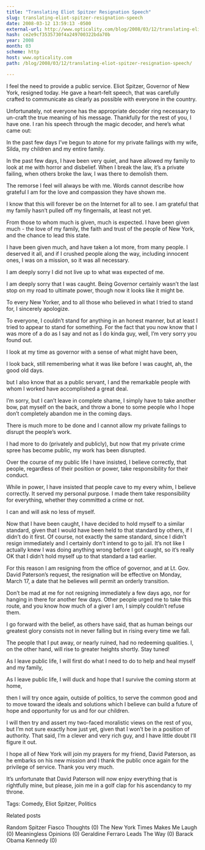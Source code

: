 ```yaml
---
title: "Translating Eliot Spitzer Resignation Speech"
slug: translating-eliot-spitzer-resignation-speech
date: 2008-03-12 13:59:13 -0500
external-url: http://www.opticality.com/blog/2008/03/12/translating-eliot-spitzer-resignation-speech/
hash: ce2e9cf3535730f4a249700322bda70b
year: 2008
month: 03
scheme: http
host: www.opticality.com
path: /blog/2008/03/12/translating-eliot-spitzer-resignation-speech/

---
```


I feel the need to provide a public service. Eliot Spitzer, Governor of New York, resigned today. He gave a heart-felt speech, that was carefully crafted to communicate as clearly as possible with everyone in the country.

Unfortunately, not everyone has the appropriate decoder ring necessary to un-craft the true meaning of his message. Thankfully for the rest of you, I have one. I ran his speech through the magic decoder, and here’s what came out:

In the past few days I’ve begun to atone for my private failings with my wife, Silda, my children and my entire family.

In the past few days, I have been very quiet, and have allowed my family to look at me with horror and disbelief. When I break the law, it’s a private failing, when others broke the law, I was there to demolish them.

The remorse I feel will always be with me. Words cannot describe how grateful I am for the love and compassion they have shown me.

I know that this will forever be on the Internet for all to see. I am grateful that my family hasn’t pulled off my fingernails, at least not yet.

From those to whom much is given, much is expected. I have been given much  - the love of my family, the faith and trust of the people of New York, and the chance to lead this state.

I have been given much, and have taken a lot more, from many people. I deserved it all, and if I crushed people along the way, including innocent ones, I was on a mission, so it was all necessary.

 I am deeply sorry I did not live up to what was expected of me.

I am deeply sorry that I was caught. Being Governor certainly wasn’t the last stop on my road to ultimate power, though now it looks like it might be.

To every New Yorker, and to all those who believed in what I tried to stand for, I sincerely apologize.

To everyone, I couldn’t stand for anything in an honest manner, but at least I tried to appear to stand for something. For the fact that you now know that I was more of a do as I say and not as I do kinda guy, well, I’m very sorry you found out.

I look at my time as governor with a sense of what might have been,

I look back, still remembering what it was like before I was caught, ah, the good old days.

but I also know that as a public servant, I and the remarkable people with whom I worked have accomplished a great deal.

I’m sorry, but I can’t leave in complete shame, I simply have to take another bow, pat myself on the back, and throw a bone to some people who I hope don’t completely abandon me in the coming days.

There is much more to be done and I cannot allow my private failings to disrupt the people’s work.

I had more to do (privately and publicly), but now that my private crime spree has become public, my work has been disrupted.

Over the course of my public life I have insisted, I believe correctly, that people, regardless of their position or power, take responsibility for their conduct.

While in power, I have insisted that people cave to my every whim, I believe correctly. It served my personal purpose. I made them take responsibility for everything, whether they committed a crime or not.

 I can and will ask no less of myself.

Now that I have been caught, I have decided to hold myself to a similar standard, given that I would have been held to that standard by others, if I didn’t do it first. Of course, not exactly the same standard, since I didn’t resign immediately and I certainly don’t intend to go to jail. It’s not like I actually knew I was doing anything wrong before I got caught, so it’s really OK that I didn’t hold myself up to that standard a tad earlier.

For this reason I am resigning from the office of governor, and at Lt. Gov. David Paterson’s request, the resignation will be effective on Monday, March 17, a date that he believes will permit an orderly transition.

Don’t be mad at me for not resigning immediately a few days ago, nor for hanging in there for another few days. Other people urged me to take this route, and you know how much of a giver I am, I simply couldn’t refuse them.

I go forward with the belief, as others have said, that as human beings our greatest glory consists not in never falling but in rising every time we fall.

The people that I put away, or nearly ruined, had no redeeming qualities. I, on the other hand, will rise to greater heights shortly. Stay tuned!

As I leave public life, I will first do what I need to do to help and heal myself and my family,

As I leave public life, I will duck and hope that I survive the coming storm at home,

then I will try once again, outside of politics, to serve the common good and to move toward the ideals and solutions which I believe can build a future of hope and opportunity for us and for our children.

I will then try and assert my two-faced moralistic views on the rest of you, but I’m not sure exactly how just yet, given that I won’t be in a position of authority. That said, I’m a clever and very rich guy, and I have little doubt I’ll figure it out.

I hope all of New York will join my prayers for my friend, David Paterson, as he embarks on his new mission and I thank the public once again for the privilege of service. Thank you very much.

It’s unfortunate that David Paterson will now enjoy everything that is rightfully mine, but please, join me in a golf clap for his ascendancy to my throne.


Tags: Comedy, Eliot Spitzer, Politics

Related posts

Random Spitzer Fiasco Thoughts (0)
The New York Times Makes Me Laugh (0)
Meaningless Opinions (0)
Geraldine Ferraro Leads The Way (0)
Barack Obama Kennedy (0)

